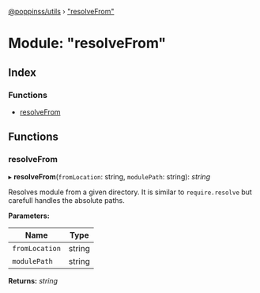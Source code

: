[@poppinss/utils](../README.md) › ["resolveFrom"](_resolvefrom_.md)

# Module: "resolveFrom"

## Index

### Functions

* [resolveFrom](_resolvefrom_.md#resolvefrom)

## Functions

###  resolveFrom

▸ **resolveFrom**(`fromLocation`: string, `modulePath`: string): *string*

Resolves module from a given directory. It is similar to `require.resolve`
but carefull handles the absolute paths.

**Parameters:**

Name | Type |
------ | ------ |
`fromLocation` | string |
`modulePath` | string |

**Returns:** *string*
